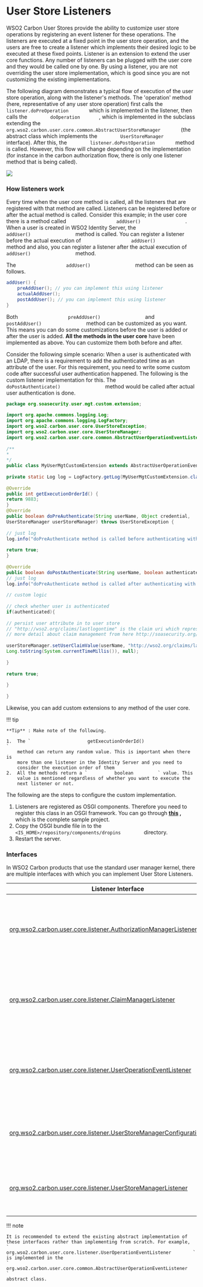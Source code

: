 # User Store Listeners

WSO2 Carbon User Stores provide the ability to customize user store
operations by registering an event listener for these operations. The
listeners are executed at a fixed point in the user store operation, and
the users are free to create a listener which implements their desired
logic to be executed at these fixed points. Listener is an extension to
extend the user core functions. Any number of listeners can be plugged
with the user core and they would be called one by one. By using a
listener, you are not overriding the user store implementation, which is
good since you are not customizing the existing implementations.

The following diagram demonstrates a typical flow of execution of the
user store operation, along with the listener's methods. The 'operation'
method (here, representative of any user store operation) first calls
the `         listener.doPreOperation        ` which is implemented in
the listener, then calls the `         doOperation        `, which is
implemented in the subclass extending the
`         org.wso2.carbon.user.core.common.AbstractUserStoreManager        `
(the abstract class which implements the
`         UserStoreManager        ` interface). After this, the
`         listener.doPostOperation        ` method is called. However,
this flow will change depending on the implementation (for instance in
the carbon authorization flow, there is only one listener method that is
being called).

![](attachments/103330086/103330088.png)

### How listeners work

Every time when the user core method is called, all the listeners that
are registered with that method are called. Listeners can be registered
before or after the actual method is called. Consider this example; in
the user core there is a method called
`                   addUser()                 ` . When a user is created
in WSO2 Identity Server, the
`                   addUser()                 ` method is called. You
can register a listener before the actual execution of
`                   addUser()                 ` method and also, you can
register a listener after the actual execution of
`                   addUser()                 ` method.

The `                   addUser()                 ` method can be seen
as follows.

``` java
addUser() {
    preAddUser(); // you can implement this using listener
    actualAddUser();
    postAddUser(); // you can implement this using listener
}
```

Both `                   preAddUser()                 ` and
`                   postAddUser()                 ` method can be
customized as you want. This means you can do some customizations before
the user is added or after the user is added. **All the methods in the
user core** have been implemented as above. You can customize them both
before and after.

Consider the following simple scenario: When a user is authenticated
with an LDAP, there is a requirement to add the authenticated time as an
attribute of the user. For this requirement, you need to write some
custom code after successful user authentication happened. The following
is the custom listener implementation for this. The
`                   doPostAuthenticate()                 ` method would
be called after actual user authentication is done.

``` java
package org.soasecurity.user.mgt.custom.extension;
 
import org.apache.commons.logging.Log;
import org.apache.commons.logging.LogFactory;
import org.wso2.carbon.user.core.UserStoreException;
import org.wso2.carbon.user.core.UserStoreManager;
import org.wso2.carbon.user.core.common.AbstractUserOperationEventListener;
 
/**
*
*/
public class MyUserMgtCustomExtension extends AbstractUserOperationEventListener {
 
private static Log log = LogFactory.getLog(MyUserMgtCustomExtension.class);
 
@Override
public int getExecutionOrderId() {
return 9883;
}
@Override
public boolean doPreAuthenticate(String userName, Object credential,
UserStoreManager userStoreManager) throws UserStoreException {
 
// just log
log.info("doPreAuthenticate method is called before authenticating with user store");
 
return true;
}
 
@Override
public boolean doPostAuthenticate(String userName, boolean authenticated, UserStoreManager userStoreManager) throws UserStoreException {
// just log
log.info("doPreAuthenticate method is called after authenticating with user store");
 
// custom logic
 
// check whether user is authenticated
if(authenticated){
 
// persist user attribute in to user store
// "http://wso2.org/claims/lastlogontime" is the claim uri which represent the LDAP attribute
// more detail about claim management from here http://soasecurity.org/2012/05/02/claim-management-with-wso2-identity-server/
 
userStoreManager.setUserClaimValue(userName, "http://wso2.org/claims/lastlogontime",
Long.toString(System.currentTimeMillis()), null);
 
}
 
return true;
 
}
 
}
```

Likewise, you can add custom extensions to any method of the user core.

!!! tip
    
    **Tip** : Make note of the following.
    
    1.  The `                     getExecutionOrderId()                   `
        method can return any random value. This is important when there is
        more than one listener in the Identity Server and you need to
        consider the execution order of them
    2.  All the methods return a `          boolean         ` value. This
        value is mentioned regardless of whether you want to execute the
        next listener or not.
    

The following are the steps to configure the custom implementation.

1.  Listeners are registered as OSGI components. Therefore you need to
    register this class in an OSGI framework. You can go through
    **[this](https://svn.wso2.org/repos/wso2/people/asela/user-mgt/custom-listener/)
   ,** which is the complete sample project.
2.  Copy the OSGI bundle file in to the
    `          <IS_HOME>/repository/components/dropins         `
    directory.
3.  Restart the server.

### Interfaces

In WSO2 Carbon products that use the standard user manager kernel, there
are multiple interfaces with which you can implement User Store
Listeners.

| Listener Interface                                                                                                                                                                                                                                      | Operation Type                     | Caller Class                                                                                                                                                                                                                            | Remarks                                                                                             |
|---------------------------------------------------------------------------------------------------------------------------------------------------------------------------------------------------------------------------------------------------------|------------------------------------|-----------------------------------------------------------------------------------------------------------------------------------------------------------------------------------------------------------------------------------------|-----------------------------------------------------------------------------------------------------|
| [org.wso2.carbon.user.core.listener.AuthorizationManagerListener](https://github.com/wso2/carbon-kernel/blob/4.4.x/core/org.wso2.carbon.user.core/src/main/java/org/wso2/carbon/user/core/listener/AuthorizationManagerListener.java)                   | doPreOperation                     | [org.wso2.carbon.user.core.authorization.JDBCAuthorizationManager](https://github.com/wso2/carbon-kernel/blob/4.4.x/core/org.wso2.carbon.user.core/src/main/java/org/wso2/carbon/user/core/authorization/JDBCAuthorizationManager.java) | Only one listener method which gets called before each implemented operation logic                  |
| [org.wso2.carbon.user.core.listener.ClaimManagerListener](https://github.com/wso2/carbon-kernel/blob/4.4.x/core/org.wso2.carbon.user.core/src/main/java/org/wso2/carbon/user/core/listener/ClaimManagerListener.java)                                   | doPreOperation                     | [org.wso2.carbon.user.core.claim.DefaultClaimManager](https://github.com/wso2/carbon-kernel/blob/4.4.x/core/org.wso2.carbon.user.core/src/main/java/org/wso2/carbon/user/core/claim/DefaultClaimManager.java)                           | Only one listener method which gets called before each implemented operation logic                  |
| [org.wso2.carbon.user.core.listener.UserOperationEventListener](https://github.com/wso2/carbon-kernel/blob/4.4.x/core/org.wso2.carbon.user.core/src/main/java/org/wso2/carbon/user/core/listener/UserOperationEventListener.java)                       | doPreOperation and doPostOperation | [org.wso2.carbon.user.core.common.AbstractUserStoreManager](https://github.com/wso2/carbon-kernel/blob/4.4.x/core/org.wso2.carbon.user.core/src/main/java/org/wso2/carbon/user/core/common/AbstractUserStoreManager.java)               | pre and post operations that get called before and after (respectively) implemented operation logic |
| [org.wso2.carbon.user.core.listener.UserStoreManagerConfigurationListener](https://github.com/wso2/carbon-kernel/blob/4.4.x/core/org.wso2.carbon.user.core/src/main/java/org/wso2/carbon/user/core/listener/UserStoreManagerConfigurationListener.java) | doPreOperation                     | [org.wso2.carbon.user.core.common.AbstractUserStoreManager](https://github.com/wso2/carbon-kernel/blob/4.4.x/core/org.wso2.carbon.user.core/src/main/java/org/wso2/carbon/user/core/common/AbstractUserStoreManager.java)               | One listener method which is executed before the implemented logic                                  |
| [org.wso2.carbon.user.core.listener.UserStoreManagerListener](https://github.com/wso2/carbon-kernel/blob/4.4.x/core/org.wso2.carbon.user.core/src/main/java/org/wso2/carbon/user/core/listener/UserStoreManagerListener.java)                           | doPreOperation                     | [org.wso2.carbon.user.core.common.AbstractUserStoreManager](https://github.com/wso2/carbon-kernel/blob/4.4.x/core/org.wso2.carbon.user.core/src/main/java/org/wso2/carbon/user/core/common/AbstractUserStoreManager.java)               | One listener method which is executed before the implemented logic                                  |

!!! note
    
    It is recommended to extend the existing abstract implementation of
    these interfaces rather than implementing from scratch. For example,
    `         org.wso2.carbon.user.core.listener.UserOperationEventListener        `
    is implemented in the
    `         org.wso2.carbon.user.core.common.AbstractUserOperationEventListener        `
    abstract class.
    
